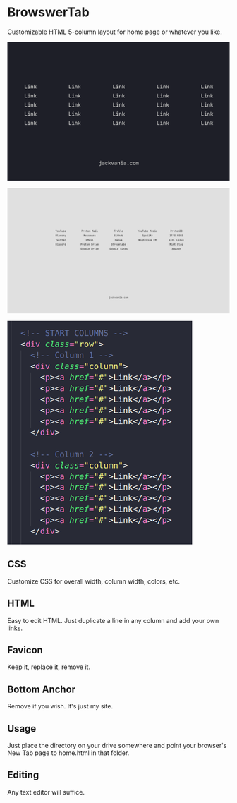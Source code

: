 # BrowswerTab
Customizable HTML 5-column layout for home page or whatever you like.

![screenshot](newTab.png)

![screenshot](newTabCustom.png)

![screenshot](html.png)

## CSS
Customize CSS for overall width, column width, colors, etc.

## HTML
Easy to edit HTML. Just duplicate a line in any column and add your own links.

## Favicon
Keep it, replace it, remove it.

## Bottom Anchor
Remove if you wish. It's just my site.

## Usage
Just place the directory on your drive somewhere and point your browser's New Tab page to home.html in that folder.

## Editing
Any text editor will suffice.
